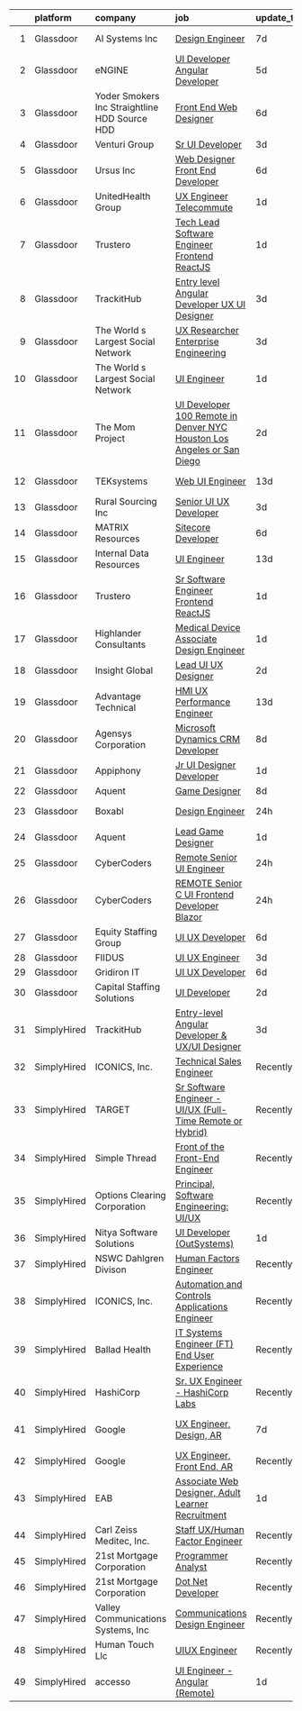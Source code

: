 

|    | platform    | company                                         | job                                                                                                                                                                                                                                                                                                                                                                                                                                                                                                                                                                                                                                                                                                                                                                                                                                                                                                                                                                                                                                                                                                                                                                                                                                                                                                                                                                                                                                                  | update_time   | location                  |
|---:|:------------|:------------------------------------------------|:-----------------------------------------------------------------------------------------------------------------------------------------------------------------------------------------------------------------------------------------------------------------------------------------------------------------------------------------------------------------------------------------------------------------------------------------------------------------------------------------------------------------------------------------------------------------------------------------------------------------------------------------------------------------------------------------------------------------------------------------------------------------------------------------------------------------------------------------------------------------------------------------------------------------------------------------------------------------------------------------------------------------------------------------------------------------------------------------------------------------------------------------------------------------------------------------------------------------------------------------------------------------------------------------------------------------------------------------------------------------------------------------------------------------------------------------------------|:--------------|:--------------------------|
|  1 | Glassdoor   | AI Systems  Inc                                 | [Design Engineer](https://www.glassdoor.com/partner/jobListing.htm?pos=101&ao=1110586&s=58&guid=00000182fd076cc78ce8aa3e98088c52&src=GD_JOB_AD&t=SR&vt=w&ea=1&cs=1_88afd23a&cb=1662102498839&jobListingId=1008094479252&cpc=C6B4EF5A80B9F897&jrtk=3-0-1gbuger7ri6ie801-1gbuger8eh7hu800-bc31a4fd63d2edb6--6NYlbfkN0DdLn5tXN_RiyJSiFodarGZFJKa8s6F6AK0THPBWp05MQOFQCzoYzZxIQuwHUM79gnhdNHwS4PrBiXh2pAkpQD7DHOiTGE0GK570ZUEufUSfmzxDYxqbRIumy_FuFTVoTTJDbBO2hBRAFf_kUCj6aWxW1hMRPM4ZEqmP8GZqi4MbgAKUCxvKKY-lyhSA68npsgtAozw7N6bWyK1xhh5MOXgGpv_61WFOEPV1HLn6YEWlWGsXhK6BawmIyeklv5dPR3rplABLWjQMVEeePLM8FmnX81Zu8lJeyOEL1RQeYqNFP6P5Axj8Mec2lBb4IZzXm4LydWAjwwOGLr8NBOSNDHOr6piLbLe_I4TPFrWcsfJ8RyljwRjaTAOzm4kkUSrkbjq4LECR9lLdDR_ANNc6xgmgrVU-F2KZraGpLXVnwxMBjvZru7F16A6VwVOHP7OVxfZyI1hiNIi_TPBoNDTA_nrMjSoda9c6KUAk0vvAf9gsy25HE0tPbrZOllkowT8DNo%3D)                                                                                                                                                                                                                                                                                                                                                                                                                                                                                                                                                                                             | 7d            | Redmond, OR               |
|  2 | Glassdoor   | eNGINE                                          | [UI Developer  Angular Developer](https://www.glassdoor.com/partner/jobListing.htm?pos=110&ao=1110586&s=58&guid=00000182fd076cc78ce8aa3e98088c52&src=GD_JOB_AD&t=SR&vt=w&ea=1&cs=1_e8318698&cb=1662102498842&jobListingId=1008098516051&cpc=42BEC95245890617&jrtk=3-0-1gbuger7ri6ie801-1gbuger8eh7hu800-9ecbfab37fc4f1d8--6NYlbfkN0CM72iPWblhTK_jhJfJxLWIuoC99VqbpyV49Itn1AUN0-11EOCsDA6xOfpz_HI8_xAJk0RUZUKFy4RntcRxr5hpO5SeVoBUaTnYw171L-F8PDhwpFyq5-3u0oG5DU1x9pS-oogSc5jA85YLBe-l3LlYdM03bBW65O7MwJEtu_14hKikipRHSywki7EedLjzRfDKPkezBdR2wFqMBO9gDTkHdOY3tlHF5LV9YYyjrIvGahW9khsih4IRCDQUhYbK07OYZn4t5CTRlSNQx3fz-VqwA7FWEFiPublt0rUrT7YmKeJK5YNUbHDUAoWOoZb8lB7MVIWekD4Cm1IpTcgd13fipbOT5FpRJ5I2PTX6SnZMzCTA4jKdxeD9aF2XcPmQEdnoNtql-mb1BcOIWhmfOt9l4_gWgowf2yqp1TU5lgFEFvHkw_2moOSCjHgl-irdZ3Xe_LNyPNWg2zr_3FXVdyP3sVS_FpnNnNAthxCtQxbcdPMpz9zMtpugKULAp6JUzkV_A14A0Ka4_QRg_yLBuqoV)                                                                                                                                                                                                                                                                                                                                                                                                                                                                                                                                                           | 5d            | Remote                    |
|  3 | Glassdoor   | Yoder Smokers Inc  Straightline HDD  Source HDD | [Front End Web Designer](https://www.glassdoor.com/partner/jobListing.htm?pos=106&ao=1110586&s=58&guid=00000182fd076cc78ce8aa3e98088c52&src=GD_JOB_AD&t=SR&vt=w&ea=1&cs=1_911343c7&cb=1662102498841&jobListingId=1008097207409&cpc=2F9DD8B511C89582&jrtk=3-0-1gbuger7ri6ie801-1gbuger8eh7hu800-1fce3864310a3f03--6NYlbfkN0BOdRJV5k-L3FNCzjCgEhEptbzWR3mFvjnAQnp9JcinXOCVt8QEYBvHqTiHBHSlg98hTrhJExUUVa6v67S1gFyb-OBe8UoPzNouRDn3C9as0WFadlKMeZgUrqrdZ8hm_e9Z-8jTT-HPwLMdKEaf6nFSEDiY93r1Hqa_nw7whddI5F-1mZvAJ0zg1eaCReXvVOoHyqgP0-QtmOGiVhLxX6toEN2mQboZgkIO6GF_MMHlJXuwJDgDhyqLwGco57TJqPOFITg8FFlv5dQoiM4qff1hKleI_chrdRvEgPJZC7Q7Ay3AN6-bZx3RhqFWWGPnMODjiirqAd-TPHBUxkXza7BN-fo-s0kedBEO3Vy2G7PsAe3btS-Rd-OCoVTOq7FJwp5hMpCxNqbvqYP5w3gwsSDjWPwMY3Q5Q3k5RJT5ipHD0T0DSdsdvZnXgCrpGOUz6qjJmZh0aJ1sM3Z-PrrQvZ-tw56WBKMQ3RmXa1euugukuViUFxEAQk_DCbRCHhezbvbTIjLTinTlPQ%3D%3D)                                                                                                                                                                                                                                                                                                                                                                                                                                                                                                                                                                        | 6d            | Hutchinson, KS            |
|  4 | Glassdoor   | Venturi Group                                   | [Sr  UI Developer](https://www.glassdoor.com/partner/jobListing.htm?pos=118&ao=1110586&s=58&guid=00000182fd076cc78ce8aa3e98088c52&src=GD_JOB_AD&t=SR&vt=w&ea=1&cs=1_bfa79cdc&cb=1662102498844&jobListingId=1008101852742&cpc=BAEB662971763A76&jrtk=3-0-1gbuger7ri6ie801-1gbuger8eh7hu800-15ca682ce9d941e8--6NYlbfkN0DiMBqcaSMT8lrn_viPgFID_2aewekq0duxyJS2DdWDl6I0UnuoC7mcAdBs-ATn3cRm6eeBs8e1a_y_FmckTbC8QRHGVRnxwok0YHeKPN-3eqoJO3450G0hvpcFoIu-sTRnuDG1CupfilPr5Eu7J1JJdE76WCJDUViqZTTIj0Labo0MHkJsM5qe0wDttdhLRxWDyZGcW7DguwFHWBIKjBLj9kc9WuOp3Xwas8zZg30ffnvKl8Pn1RbCT-y_3-NXmKIbAD-5MhzYVLEi7oXd6jf7_645BDs9cFCEnQSjeHZxvsY_XmiIu2fiC5b4krEfIYKJXTrBYB6CHLFB3AZbnqyfwrIQ3j1gRIVvQA1qj462he3-pcrF4VSMWzhcM_kLjHoEKRcvQ7wsfCN1Z_3UVFJTAOHwC2JoinTHm9ov480abjyfH1KyorGRlYV5SFNJvxTwKXHvOvE38HK_WDTDd7RrHztivOyY6p-aaueCpqFpfhoB-fR0esnOQOgsYXf1LCy4TXm_s0I64A%3D%3D)                                                                                                                                                                                                                                                                                                                                                                                                                                                                                                                                                                              | 3d            | Remote                    |
|  5 | Glassdoor   | Ursus  Inc                                      | [Web Designer   Front End Developer](https://www.glassdoor.com/partner/jobListing.htm?pos=122&ao=1110586&s=58&guid=00000182fd076cc78ce8aa3e98088c52&src=GD_JOB_AD&t=SR&vt=w&ea=1&cs=1_4e030738&cb=1662102498845&jobListingId=1008097361956&cpc=9908D8D4413DBB8A&jrtk=3-0-1gbuger7ri6ie801-1gbuger8eh7hu800-0ea09b14e2348c5f--6NYlbfkN0CT8vBT9H5mqECx2dfLV_FONLPDKpIRssxVwtj05Tmm4rA5I0VNOPdM1oYsK66ov5pqYS3gXk2ozh0lVEZwzGOqZs8rlCBef2uQoy630wv6aUBqB1D9vjbSnni5WCVaS2e0KhCWi_8-XMv97hUEg7H9r8pKMO8klnwzDsU9mPVyqE5wVDnTov1Pu_UnRYhnE0_Osqvwl8WORWgB_kOjxQQLPQWG-NWIcptfTftC_xvyt1c40uobZ403OrjOg5_p8zqz3cLzwrnHTjqWeFEhkd7FYyVcjiJCMFkVznphRmtkhKbL2ZU9aWVWUjChbdkFdlAiu4tIvv-tEhlvNaragy1ZQhsvGhOC5anf8D4yfIGDJbK-bmh5xwt1uscED6ao3EPCxdfHKv4RZ6Q3-m_MTe1dE6Nugv26rrW9yIa8ooHEPIgJzYTeC7TeJ6xGxEjr0Q_LC6p6H5q3S5tqAKobaBFAUOLFzaYkqfJBGT9_1jDxukD5LKyP89p2VvscwMtBGxzRQvSisiUV_XX2LtXNly_6nvMjUwcMIOj_4Kb58Et4SZBFI8LRosFk0EgP3HOJC4NkyRPiVFKqIQlwmvfTu_4HQQbh6kZCRpwexNG8fxs1lwz6y4tl40Y9SQ7cKYkseegE_eH06Wlj73wLUsACnT4tNpdMx_E0uiEhf6pw7PhpQkSABZRtkcGwEUE5TvFSu1WFBsPdZJJHSFp2ZiGUHjKJScsPapESieXmEkufkvk5srFchYBW_b65PEkYzE-RSRYekDkqvOUQmExzacGi9EpgNeMJsOy76YJpV4KuPTyfBzdoUvNVXN84GS-uZhmFSFBf_JEk03n1usqHmePAhDf18XHXe33OF25c5VXjh2dj5-PlNEosyvUWAfU3f3_I_jmAJA-ra1SQIbpCKwio8_8tMEuNQCaDfs9BfIn0Fi17dNPaipROwfQh07Q4ewb8gxq6NEOHBn3H-16i0-AZ3Pr4PysJgHFlW5FiXWmdkO4QJBisNujDygwb)                                                        | 6d            | Brisbane, CA              |
|  6 | Glassdoor   | UnitedHealth Group                              | [UX Engineer   Telecommute](https://www.glassdoor.com/partner/jobListing.htm?pos=105&ao=1110586&s=58&guid=00000182fd076cc78ce8aa3e98088c52&src=GD_JOB_AD&t=SR&vt=w&cs=1_8265f71e&cb=1662102498840&jobListingId=1008105601769&cpc=0C139D4CAD5A6DB2&jrtk=3-0-1gbuger7ri6ie801-1gbuger8eh7hu800-af00a0ae87b73b2e--6NYlbfkN0C8O9VKdOj_1Zh75e9_CvYhSsWVxS1Pvi5WUWhsf4w7FOycHcR50Ta-CQORLM6vDVcvPt8KrRTlJDYkUHup0r-EShzR9YKt_-pR6DNbikF_DoTuqv0ahJRwqFnSdFD6JbEOZsU-3ybmN1wOhivbt1aVYXgo2LYGUfCqatBFDNl0ApbFJhtoDirXIHkPJYTxLBRn72L9aUz90KZLWEzjm18EbEC1wX1v_x4Y7no5_XpcKV2kDOP5ylOHVDOOf_8Tw2To8E5J_AVXarG1YmxGt8G2aZ27hSsKqHXZUSZwMocR4ZGV9yYvNzBuvOZNtWeBqhZaVkPmhRqcQ7rNaoHztIN2ZcVwC82bcjULlGQGI0GnJFuopcgMJS92mDnFmErLb5J9fAvcr8rStB5gQr1AE8crQowCXrLL2G2SxI5fJ7wC_tASzh4RhbfX)                                                                                                                                                                                                                                                                                                                                                                                                                                                                                                                                                                                                                                                                      | 1d            | Boston, MA                |
|  7 | Glassdoor   | Trustero                                        | [Tech Lead Software Engineer   Frontend  ReactJS ](https://www.glassdoor.com/partner/jobListing.htm?pos=109&ao=1110586&s=58&guid=00000182fd076cc78ce8aa3e98088c52&src=GD_JOB_AD&t=SR&vt=w&cs=1_74ee25ae&cb=1662102498842&jobListingId=1008106164478&cpc=632C08DE5A4EA969&jrtk=3-0-1gbuger7ri6ie801-1gbuger8eh7hu800-41730cf30e93e37f--6NYlbfkN0DG4ntHtB_rMsnfhgmnSvK2brktLme1L4SiDeJjQ-izrVOLqRJ5-yjE7k3D6lhaa8--gs-CPtj4RYMqHRXVEZCB0dqF__VzxbPzDZj6rNyJGUJK_alTdccqLsI1ZE3yf_qZ7NLuH75TGz1-hxYg1StoPA4XDzEOVorrYU5MDuW-5zBHl3C2dg-3L_luWh159Pmz4IQ_iB17tDykCfyjKjw1PD1uJnWF7eWXfLTBtIONErVb-hRFBPC6293OB9SuoQv6_TbwL8iC39yfZybEMlg3xb4NUDZmSrlnDN6w6wVm0IUo3s0xb7cJwjwpviV0YTO73Vmt36Hq8TOJUzVbTtp-aPWaQ8n6n3RAidiuzpwZ6hQG7Ye0rc1wvF7dCDZz_OcrNvgBX31e42Ws5j3v7MGxJgAHtSts4Q3K1p3EIVxZ0q_7VP9TaluAKIL4chdl4ZnWu9ogZCSbsjsx_NvPooiWvGfAoCbMwbmKyclm_5Y_yLhiHIN2Xtp0jqeXmg8wBMGpcI1pSJXM6rc3oSU5kfYJI7OE076NURcQmNRtvmGCvC05DIiZjwMqa5txHtDH0Q65Vx5d-lzFbaceNyWLyG7TlBB0ZMQ1asdikBA1_SdFsIOjXPx8y-jt-3goE0nYPA9VtYkjVGhJH31ni8XbUU7AP0AqXV8s833rKqmkUNczi8iHFFohxCNArAwjVGRuE6Ed4E3CdM6pWzWg1Bex7rCcWxlSpABJeQkkNRvlSk_6SuI8QI-YLfuh0PjgrXSdRnDd19RAfl1Q2A7iTEcO7uewnXW9Dvx0_bIyT-tb8vy1QNIPDQRudDzRp3JN4YKmV3Lgn40tW4xK6_2gCaMH-0SI8MauL7cLewJAT-Q2UmN7XZdOGIjwkz3CS16rcDr4NarPqaBYk3ynHqkZaaNL6rAYM8IbP-OEYZj6QlgavHz2pzpMK7_UqbK5RuvC-9jBjZHjbkC89ps4KxqbYtkAiNbBeVwVupHFl2sM3mgHFeJMi5ZfJvAhCks63F9clPDr1QOqQqMUOp-wIvgsdmYH83Qj0BMwRPFR61g%3D) | 1d            | Remote                    |
|  8 | Glassdoor   | TrackitHub                                      | [Entry level Angular Developer   UX UI Designer](https://www.glassdoor.com/partner/jobListing.htm?pos=111&ao=1110586&s=58&guid=00000182fd076cc78ce8aa3e98088c52&src=GD_JOB_AD&t=SR&vt=w&ea=1&cs=1_efed35f6&cb=1662102498842&jobListingId=1008101431851&cpc=2CAED5C921A5F994&jrtk=3-0-1gbuger7ri6ie801-1gbuger8eh7hu800-e97608c6d181ff30--6NYlbfkN0DdLn5tXN_RiyJSiFodarGZFJKa8s6F6AK0THPBWp05MQOFQCzoYzZxGxYfJ9hLSNYsJbys6DBTafbFBBjszBxbMt_j1W_2i7zpgsVzQGKmwrQJU15QlzWMC0JPYrRs9hHXSY2_r0LyZgUT8f4VW1f_CjJ3HfrwkBmWSyv4JCZOznODM92b2waMp_uTTY9CimWV83Jy1mLPeEfZ-Dv-z38F1T1QY5au20NIJFDgBSIZpy9vTbs4WMP4Ix3m22nHKEGVoSTJlR3fXCUvAv9dVeIqFKrR2TYRwfqn6BqDlTKgYY19h7Y1vDA4qxMEdW52FzRS6kS1_9MmjHJmcrUe-ep_XxNt_pho83zQiXg76_r8dnMR9_zNXOhSBpPLztA1Z7wLjkJif50CdWqzI2GKeTotPwSvbZFeAoiGGiSgnaluDkzTDgjLs0wzWcCTX3lUao5LIFWueobulkCnWtc1T5fD82dow3DBCMUX2SSeQ1YY3JIatANIT5TzIZ7iaA-w-t_zkcfmhoKR9coz3WPobou6)                                                                                                                                                                                                                                                                                                                                                                                                                                                                                                                                            | 3d            | Remote                    |
|  9 | Glassdoor   | The World s Largest Social Network              | [UX Researcher  Enterprise Engineering ](https://www.glassdoor.com/partner/jobListing.htm?pos=114&ao=1110586&s=58&guid=00000182fd076cc78ce8aa3e98088c52&src=GD_JOB_AD&t=SR&vt=w&ea=1&cs=1_e6dc9b2e&cb=1662102498843&jobListingId=1008101226188&cpc=1160948BCBA38B5B&jrtk=3-0-1gbuger7ri6ie801-1gbuger8eh7hu800-f3cff5e435e58b25--6NYlbfkN0DSgjPPcnEdvoK3uuxfISLALE6pB1FR7YSHOr_tSg5_QGIhoz_2VqUepdcKLBLI_zS438nBqHt2IfuqWeHb8HIQ3y2ncfv0qQNg9-keEPJ6gZBMSS63UVwGiBrS-bKa3YfVEREUfllke2uIiDvVRreacd9NVIYJm_Scd1htMazo_IJeP4Cxf1Nb9jNzD3Z9f6EdH3QpwONy0gBCEjcBj2pLi99Ln3O5IyqYuEfqaHhmomsb3KytMNJ4qfqPLr3wrZH3A8WPxpxwntSZoh5F4Q5aua0dKnmWBtfuL82ytuMp-_KQvLpkK5OKsB5KnCxHEj103jVqTj8rf2eutP6JjMb6WjRuXYAJ5ylEtEP0DRTC1HigUvv7B3iKEE23KAoryg4Y8ncER85DSfKGIimSkVqAQwpG7TBRSB-sqUdqRT3c1GbBoJpCoHNs91EM_qveXOpT3pU7EJluA2U2QkOKt_dYiEqrPUvcIQb9tjG1wzOTVTmAgJVDEpB9bFEn6LOYM3_zrZKKqAnMqUERm7jVDkg1OJO25Uu3JNEBL6TytkEjxme5UVTjKxlM-2uT4KOBu5yM1qpnH26fe6-2M1eaOXm_)                                                                                                                                                                                                                                                                                                                                                                                                                                                                                    | 3d            | Denver, CO                |
| 10 | Glassdoor   | The World s Largest Social Network              | [UI Engineer](https://www.glassdoor.com/partner/jobListing.htm?pos=117&ao=1110586&s=58&guid=00000182fd076cc78ce8aa3e98088c52&src=GD_JOB_AD&t=SR&vt=w&ea=1&cs=1_2bd533eb&cb=1662102498844&jobListingId=1008107325709&cpc=A65DF3A704A48F9B&jrtk=3-0-1gbuger7ri6ie801-1gbuger8eh7hu800-a6a3a0eac19b3041--6NYlbfkN0DSgjPPcnEdvoK3uuxfISLALE6pB1FR7YSHOr_tSg5_QGIhoz_2VqUepdcKLBLI_zRC1ifvCFz4IDBqsP-mBoHPVudXG7I5GVQC_MEaRSG7I679yK4uT0uUmZGRxr75kO1-yPnW7BmYmnDPQ4ROFbi07Q3kQ9o8B9c00CVaVKRZN6fr2W15ulbdeqfo5OR4G7A0P3SdUNRvZD0nlmH7UontYd-p_iTSY7CJm53F0p5d-c5_SUFPt8tSkYJ-sOYFj-lo9c9zyTvcmNEb90z9Zsvx8HmJbHm4fzEOG-Z9RAQvZW82fr9AWnLdHTw9m-Lf8bqSxgs5epC-fDfF4UA7v5BDsARhJrxII7RKRKfczvspzBEId50Y4EzflngKVsRDZZVWIDClao2oRCvRkS1kgGSlEp3zgCedtMu-BixfU204msdSKhgl0txRx0UOX8kEWHAJklOfl3wbkkd9LhtQ0yyQzkrEAYq6okAL40aqGWs6SXYhSIsJxUwCJTj-j4PmPpfdaPSXRrx3WyZu1jqTue-CMuQtgvqJA798xgTFFyWfdLWcojFM-T5QkD8GpvCTQzMwA_vNeRSIv7OUL4n1PMO8)                                                                                                                                                                                                                                                                                                                                                                                                                                                                                                               | 1d            | Denver, CO                |
| 11 | Glassdoor   | The Mom Project                                 | [UI Developer  100  Remote in Denver  NYC  Houston  Los Angeles or San Diego ](https://www.glassdoor.com/partner/jobListing.htm?pos=116&ao=1110586&s=58&guid=00000182fd076cc78ce8aa3e98088c52&src=GD_JOB_AD&t=SR&vt=w&cs=1_7713b43b&cb=1662102498843&jobListingId=1008104756575&cpc=42BEC95245890617&jrtk=3-0-1gbuger7ri6ie801-1gbuger8eh7hu800-c1b954610c3340f2--6NYlbfkN0BDp_epf89aHDQhKpPegNJQ_ldQpEFZQsM9OcONMGxWx6pU56EKHF58QjVdAUvn2gXgAhQQvxpsNFUGRq6dzgOVEW4H8GxODpt8Sc1CUHv9sYvC-b40nsnY85yyqcsoL8z9pkwDJ0vRCg8TlXcxBtD7rYW2imvMilz6Y94asEruahPKgphuSiSmDJONW2My8C1DDKPhC1KPpH94llIZeNBtquagl7JU5j_s2iqha7V6YR8yoo3UeMz12wDixvB27sAhzzTGIzyflImR1Pf1zKCTS7gsJhtVkIggvI7wTpJPAw-jFypeV8HSn35r3bJdc2d96pm8UMvfyRZixeVOlfjE0ADZ4tai7KsLkMrHAokYzuCHWcJMlJowxExSOlqVw5TLPqNt6J83bAYAUhkpHayToDUNfXcPqtNzCG_hIWs0anukKj06MLkM98LDsGUHCpEZR5qlKrFswM9eMTdusfP9XlSFWx7NcBXaE0BNd3NvLTeiN1xahPrGNJbRAsph9AmoLEAag4GPYEG_IBuogV-5RhI7zy8bbbIxVwzugC_x29JeDSpz2SO8TmcIaBSJtGA%3D)                                                                                                                                                                                                                                                                                                                                                                                                                                                                     | 2d            | New York, NY              |
| 12 | Glassdoor   | TEKsystems                                      | [Web UI Engineer](https://www.glassdoor.com/partner/jobListing.htm?pos=121&ao=1110586&s=58&guid=00000182fd076cc78ce8aa3e98088c52&src=GD_JOB_AD&t=SR&vt=w&cs=1_60f5643b&cb=1662102498844&jobListingId=1008082138912&cpc=F4EED0218A761C36&jrtk=3-0-1gbuger7ri6ie801-1gbuger8eh7hu800-b23bc7394c47b2ae--6NYlbfkN0AuKz8EBO1xHDEL7V2YF9xF3dC_I9B9i-Zw2Jh8clPMK3KTieKealHQySFBD4L6FvPqrppy_6pQ4JzbYsBYRE3HfqOS1nITnQwyFWRadqAi8jW-TzQMC_u9eD9RZAeUN7pT7i7_2-K7VDYFfWK8sl0TSl_DyrNNLaX2rRT3yx41VpcfHicS4ymV_TduYnZ3uRS1o3xhBFeduptDMbJ3ZcNqeKeIKp_xQqGLjzQ5VqtGGuZSdmondNe59J-0-NQRLCa5fwJEMpFCJG1OAcb3eRK7t_3MsS3IaJhMjsysBXgKhtS6gJPjOLVJFqpePAtkq8s7kHqWTrH0Fub3mljIgoU6vRBvG_zYs4VkewbWS7Tyy8wYK1FvZ-DmCu_NtNP0vFpX-ywyf4x6N0O_eigikbbRXqp6pZqZvk1t3QT6IqJLPo4yl0yyYF4rTGpE9mJOAl5bGOoYVKhSFIf8Pyb6nzaPg8ooWzuvATdkPwaJjIACtsqQaUUJTvuraPuld2I5Fl8SJzf7V53f6AkcbP6ySn6ekOKup3-4onZeMtwLq8y3cxFernxoVOxjKWOLc7dpk7A43srrGF5lE8izQHIwPKhB7D_Rf7gJ3vRovcodcF_vAOOUVlI5tGL_Xf9nvP4Do-NB391AMUSdctCQSV-ioWo-9eYWFTqEvbneJDAccXslZY_0hTQZlvl7VQuzZ2Q4NwwdcEJauC-q-r2TlddgQIBBIjMQw4i-_q9uN534AAFH_amCOZgnUp32j8Zz9q-Us_-qRGBFri32-OGLKv4A6wJ-Q0JR6xmicXu1HCnCeQ-wsqkVY3xZeu4aQ4jqKH4wfXlyU_HmH9sfR2-7qG92JYtpYCKPQYYdlVZifFZQtawYZX1b0Pku3V3ntfYTxbO91-lzQRldl5rjS7_e8L2eKotU8fQ9EQEZ_IWsGcUVj3j3JA%3D%3D)                                                                                                                                                    | 13d           | Columbus, OH              |
| 13 | Glassdoor   | Rural Sourcing Inc                              | [Senior UI UX Developer](https://www.glassdoor.com/partner/jobListing.htm?pos=107&ao=1110586&s=58&guid=00000182fd076cc78ce8aa3e98088c52&src=GD_JOB_AD&t=SR&vt=w&ea=1&cs=1_5c864acd&cb=1662102498841&jobListingId=1008101539770&cpc=87A0A889578C8297&jrtk=3-0-1gbuger7ri6ie801-1gbuger8eh7hu800-c678f338cf426aa6--6NYlbfkN0Dn2SSSVOxWm4exZemnt1thi5p3MgZ83XNP1leMMQrxhUS_aIOGutbZab9EU3IpeuHAJ37quZzs0PIVUPnOeoghcC2yEm8_WtapxMsrfWQQwJ8yZTQmvKvWcyWq9uwPE4xwRXa0J784CerMt-Qot1RMEX6wxgIkkuZSMT3TEMl3VzdFvJFq6ugMPg3GiDKJWrsA-rfcZeRsfXMTm-UwVftN3QNn2e34GlyZb6VxiO7IK7_GntMaqrNichpqP-fC5oXgWg4dbY8guSLh3UvLka8ldvrgdBrPjZZclLPMKbbmlpA9ULmCilfPETcWPjVeKbx66xf-p3mPOpBEeDvSpEVGtyF6LqOsSyE76rzQqw0A7gDKzkRMqKaldLanjxrtcP8Su0vQ0astGtNFNuYaWJ65CRVyyC11OKd_c_OrlLPwBc58-keHvpQC-tT9FRnMAe6-ZH5CNAgAD6t3VatyMeg8jVlBNt4AM7SUNULtJoEy3rnIYHfOBI1hRoWz4gM5FLPshunpV51sng%3D%3D)                                                                                                                                                                                                                                                                                                                                                                                                                                                                                                                                                                        | 3d            | Remote                    |
| 14 | Glassdoor   | MATRIX Resources                                | [Sitecore Developer](https://www.glassdoor.com/partner/jobListing.htm?pos=125&ao=1110586&s=58&guid=00000182fd076cc78ce8aa3e98088c52&src=GD_JOB_AD&t=SR&vt=w&ea=1&cs=1_4d9a8938&cb=1662102498845&jobListingId=1008096916397&cpc=FA84DF7EA1EC2398&jrtk=3-0-1gbuger7ri6ie801-1gbuger8eh7hu800-e935917509b9cf3f--6NYlbfkN0De5ppvndiyxA0pMSLQzOe_j9Mra0KF_8EhxTxOKXtZIfhM20E97mGJ28x3XA14Fw01wnz_ikVI-UneAVNuTCgioXiCNa0tPuzJKvqKxIYqlV1lOrA7PlartZxodKnm_FcuCxM1S9PfMdcBDVI-t2iFtYJXBtEltW2cvBf5m1J1K-Z25P8TI6MptFd8L32uVctXWZZOcWwhJ11csfg4cSkUMgpygJ8aW4Pggk8VXXfCakjp0miMDA_UMVchQR_3wtWz5k9iNq763WE3Os5W-RiaifiLgGIxNHaXZhpdvkIypH5IXa429vELlYfE9Fqszl1Kd6_QbUMs6l9skI7OKwZo9X5BTdzz2tU-ysGapSUqUNAYVBkwkcGOl4-WQiqtUXQzQe22F-oNov5zwbxpFMY2dnC837akuZvoOWz5E-X7wWgKFSbUOOTTsSawov7qN4WSOBMmUlNuz_j4a-DjMFjr1TjA46jGTjvbhT9UY8u8cN-tXbwNIk8DK0EdtD3b4w1vwVPytYGG6kGMgMZU3nYIGOODKbL9oizagl38rlOJBA%3D%3D)                                                                                                                                                                                                                                                                                                                                                                                                                                                                                                                                            | 6d            | Dallas, TX                |
| 15 | Glassdoor   | Internal Data Resources                         | [UI Engineer](https://www.glassdoor.com/partner/jobListing.htm?pos=104&ao=1110586&s=58&guid=00000182fd076cc78ce8aa3e98088c52&src=GD_JOB_AD&t=SR&vt=w&ea=1&cs=1_2aced505&cb=1662102498840&jobListingId=1008081469269&cpc=F17331D9BECC482A&jrtk=3-0-1gbuger7ri6ie801-1gbuger8eh7hu800-87a42d0d3a12b624--6NYlbfkN0D-IIHpRgNhhiguU_t6VlqfhfFf3-SclHiEW6RanCpGL8wFVSAuk-AYI9mZ-8RRobe4cgHcpNow3G1iYZivR6axI5ubVu6AJmqhFV9fGDSyFPFskeKwb86NrAIDJu0_iRm9SCnCH1pWXe2cnGyBmtsXqs5__WqJkbwQM9ixTai6DEcHlGqBak-sYCj3NAq58dhQ-FvVqtGbgKihot72lI_poZ08UlXP33OeMCcImuA0NPIU9y5HPLAXNBh2xFYy0YcrmE3-KM13cj_PuDh1jVQTsVnnlk1fXUzwVjhmP2Ns-H1OsbDSaAUs1mC7OD0kA3E3D1trR41pR7xlNsKjQKNiQj4ypXgkERUYIcfOaqx2a8XJA7IQCd-gQbXL63xPmtThak5wunF9qeK1FmclkyJD6g8_JWhFHL2rcCu9k6gAdBTlMX3X9IszzKaORYxmEUZKoarNHW-V3QSyXeFCKQdSZysR6pOsqtf6hFq7pALstEWvT1Tdb93k)                                                                                                                                                                                                                                                                                                                                                                                                                                                                                                                                                                                                               | 13d           | Remote                    |
| 16 | Glassdoor   | Trustero                                        | [Sr  Software Engineer   Frontend  ReactJS ](https://www.glassdoor.com/partner/jobListing.htm?pos=108&ao=1110586&s=58&guid=00000182fd076cc78ce8aa3e98088c52&src=GD_JOB_AD&t=SR&vt=w&cs=1_b56516d7&cb=1662102498842&jobListingId=1008106164476&cpc=C5F9C09AE97B3D2F&jrtk=3-0-1gbuger7ri6ie801-1gbuger8eh7hu800-48f57146d537e08d--6NYlbfkN0DG4ntHtB_rMsnfhgmnSvK2brktLme1L4SiDeJjQ-izrVOLqRJ5-yjE7k3D6lhaa8--gs-CPtj4RZfkuRilrMNPaHQTuQmQa7Dw05xkM2znudjD-WQbL7GR0T-M79IS-iZs3ttZEQhbjg6MpVSxjOTDR3I2lF-i6IesUXnHQs6NeQqGkCsBFUuZqjv7MF0TOaB_wRO88pD2g4QQyl64iiDZBEtDRjTynGN5F9JT1cvPnomZ1lQrBwDFmP-biICmnNhtpGRkm3-0sK8789Q89447A4s18MRU20dcfZ9I9whzZWx02eTqrxygrGqa98Tmvjd0B0aB9Ak9Rp6IejHOVqbXMPuQvRoXuF43uqjePACagUU0HxSZhWec4cVD4K4am3liwFBIrot6-flagLSuTD2a0z5N8GenyMUrh6J3feoUC2w1CYbKqsX6kQOwnAhcybBA8iOKtWewp-0_RxjcTim7CQg1fyC7rD2alARA5OQ4KZB3LA_So4bNOJB6iZ_ZSX-bn0_9lO96ni8tD6kx2YidorgpFChkD1331zOn3cl9zTR4Krp6GAPAgsvZL2vZ_idSg_NHK0ridM94xh4feioCg8DMpjrX8dzd13prLnkhu1-M792x7rf9oMat-Bk9L3ouVtsHMjtAr5BwN0CRV1dnKROJ8S1eSenq-d9JCjmfnN1R7na_gDkMqCgQ5iXy1u3sXwaAQIQz1FqFxZ2f5SPgzx9nX9SdjRqFzAiAFKm1hMNLVIKzwXDIYhposZm8jhQJumcSjgqbPwkvp2nQU1Q5C1lk0EG9H1sKoaJvapExbu3Id4NGawuekyEdnmEgukPiZhKF2At5P-Y4hJzFBMFunlmVaRw3ZkZbx3d75DBz9rTu0z4cUmMPEaPdOiDcq7pNHYfGix7xyQSSOTY4FzUHl_7QVSCTJesB67nV4jtWVeQ8kNxD4iKjM-VnHdvJpXh9iiHstVpq7cyM953Fu6cLicwrInotmPM0DlFmDPgdu7OzQe9TyRfwK0jafAZ7BQnGhlbfExD1JOe5X7I7g7qw)                     | 1d            | Remote                    |
| 17 | Glassdoor   | Highlander Consultants                          | [Medical Device Associate Design Engineer](https://www.glassdoor.com/partner/jobListing.htm?pos=103&ao=1110586&s=58&guid=00000182fd076cc78ce8aa3e98088c52&src=GD_JOB_AD&t=SR&vt=w&ea=1&cs=1_7109c574&cb=1662102498840&jobListingId=1008105806788&cpc=009A9C8147DF705D&jrtk=3-0-1gbuger7ri6ie801-1gbuger8eh7hu800-5f2f0df068c292c7--6NYlbfkN0DADEC6PZiHmFZTdCpS8S1cWL8eaQIB9laRmg1uhypi9jnyuOYY4H7UUO8QfXMSSvi7RhDOznTYgp8q7adTSnDc8zwx3mftBto4He9ufXaCm5hQD0GzcTIgZDC00717-8oUDgE8mwn19qMflvsZfOCh8Zi_x_tfMW4tOb4q0IPADKpRKkDdNT1yDh9W0DMbrc3khD_IgtSkEtPzpZEdeVACow36H2ZzZ7tozQYPG6bo5e1y77cMCQuKBRFCUsasCzynbiVtd3xjaf0rvtqPH4iDCwp7tRvXdGw-RZWQWAwmrfOImzWBKE0c_MKP1OQ2TrujCChYZkEIjFYmVNYG5YCHDfG6Zs9p7gnAEuExgFx5yyqYBsuJWioc558keQmmwKpejXINB1ULxeD6WLOoWPCbGJUy8VVqst_iG2TTqRDTRLPqEnVM5ancJrOaxZbOD5ULx6oX0ET1XYf4ISN6hJgCemPaZBq6Vh2qwXgbqcYx-puiNv2M3zqeTUm6HXE7NBRNP4OaS7HOLoRNR7ctnASjOKPyC9PxVbo%3D)                                                                                                                                                                                                                                                                                                                                                                                                                                                                                                                                    | 1d            | Jacksonville, FL          |
| 18 | Glassdoor   | Insight Global                                  | [Lead UI UX Designer](https://www.glassdoor.com/partner/jobListing.htm?pos=123&ao=1110586&s=58&guid=00000182fd076cc78ce8aa3e98088c52&src=GD_JOB_AD&t=SR&vt=w&cs=1_496d0910&cb=1662102498844&jobListingId=1008103774463&cpc=451933188B21919D&jrtk=3-0-1gbuger7ri6ie801-1gbuger8eh7hu800-d1ebe11d7ba63f4c--6NYlbfkN0BKkHZu3wF05EeDimN_p6sYpKCMArvwa95YdH7UpkaBCqc7l59ErwqcdmD-JyMWZm6ZcKJoBbDKNy1P25IQH9Qcb8mWJ8ZTuceqFqVbIYP29UW251xvRgJFUV8j5iDqpDHZSWPvtF8zwVCPlF_8DbxC1bEvFLYdvBJA2lM72F-d7Jwx8-iGryL6Uc3XBM9LG-NX8TDsOymkNLnoCEu9Ize1UxBVgy-CBLmJ5-jFiTop92gxTEM86Kgvfu5CpWcVnNsgN_20pb-co3p6SQevDRd8UkPYxsDiByQz9MDMUtEmJfC7fKADzlTfC_nLv2MguPTed-H5ADupnmNt9FzevPJWDM8TP5JYM0F3brGHiFnoiRUssfSkawvxu3o_1wXkBDDlVB1ZOdkGwneCvlT4cchUtPmg6qZVQIga5MefaPBrl9XGRx4ms2A3JIdIyFBsK2NF_o-pEozQjI32a8hrMAN5CZun3qTYKAvc4pdQFgmGhQ%3D%3D)                                                                                                                                                                                                                                                                                                                                                                                                                                                                                                                                                                                                                | 2d            | Marietta, OH              |
| 19 | Glassdoor   | Advantage Technical                             | [HMI UX Performance Engineer](https://www.glassdoor.com/partner/jobListing.htm?pos=113&ao=1110586&s=58&guid=00000182fd076cc78ce8aa3e98088c52&src=GD_JOB_AD&t=SR&vt=w&ea=1&cs=1_0e99e8ee&cb=1662102498843&jobListingId=1008081358710&cpc=217C45A42544DB93&jrtk=3-0-1gbuger7ri6ie801-1gbuger8eh7hu800-f5ab22c8c0b2e662--6NYlbfkN0CQRQ3eiV4YWjrRS1ho7HVQ9JO8v6Fb3eU0yDOJbdOiEguntuRlpE4-_N6DYLNj-GryL_Da7xbLi6AY3XUPyUe-6YvQXks6qx1v0oTEtHizzvz-nIQcSOJu8qNkM2Ii_6geylwc2AsE-euxwsNUTksY6N72l-7F24lYnsoGRj01IHh6kTZ_k7G26xgqVTCOIEC424_IOLqAJvE_mcZnXLNiqOIbNkNJUWpxG7KkWHUjnmr8qW0KESchJr1Dgk0DuJeqeIVNEMA-otTTYNG5UB3uwCKgYR_a4eAm3hPJtUlBq1pJ_OrLHjvEjCBlokdJXQdmYijSKwn3zqRq1BPxI43WduqUZx6cWioNrtXUDxq8qrCSl5RTV8KWA04UZeWMZ5iuChpCa_IwiOGAo3SMVQunPTbYpgUfqK5_W_b7WlrIPJbHJtS4NkduZPDI40d1UEXpEv48lkTSZycKEtLzPDSabABi7M85zL-5pkMYuIzVOr-KRwzrvovJHX3mii11tc91dRXctkDFkqwQ7rbAhGOmyete-b-KAEHCuQ9qBkkQFrCMporI2x-2L5SgmHRvq_2xIr0YILLa7Q%3D%3D)                                                                                                                                                                                                                                                                                                                                                                                                                                                                                                   | 13d           | Auburn Hills, MI          |
| 20 | Glassdoor   | Agensys Corporation                             | [Microsoft Dynamics CRM Developer](https://www.glassdoor.com/partner/jobListing.htm?pos=120&ao=1110586&s=58&guid=00000182fd076cc78ce8aa3e98088c52&src=GD_JOB_AD&t=SR&vt=w&ea=1&cs=1_0fffd98e&cb=1662102498844&jobListingId=1008091008964&cpc=FD1C1DA32C38CFA7&jrtk=3-0-1gbuger7ri6ie801-1gbuger8eh7hu800-7990aeb97a1aaead--6NYlbfkN0B1Vi2Tg_TR5fwhNGL2d3MVdJ1FVBqV83PBGVCkGDe93icknkNDeHE4jXYp9tRHNpqSeA0HPNGFwea_hC_0XNgHOq514A1wTN3D1SJLcEbIZZkyrkmhw7NGac9Uc5berNf9Pr8Kzp40mOvCmqqzG40ENND1-5shm9xFinMSndyPDUyRt49uqDmT9ZacRvvKApUvA4LFJV5KLfYWn9ncpHqwRl-dvS_3Xe0ciUZDHG0HNqwcBJ1DVeTgpUWxi9uPDMoUj7Vf2a-rO4dNca4Q3fJbRIDMtYsqIOujZEhhlC4H-EhBy9I0QzUbE-QbT_Puq8qAoY-iatxMOGTW8wB25-nI-DaWG48Yhmn4vKtN-fvBMS7budlRVfvF4PCiOuH9QSaZzvwb2XWSRDjiumGOHiH7VYvH91DKKtNJ77ERH-1gLkcMAiy_4_jC6NqZQ_qtmktlpP_FVuabsLQhKnmAVwt1bQl9WSPFHkumkMn1oj8sUAURXK3aC-xd1wUCAOb1vTikkK1II1_UxQ%3D%3D)                                                                                                                                                                                                                                                                                                                                                                                                                                                                                                                                                              | 8d            | Remote                    |
| 21 | Glassdoor   | Appiphony                                       | [Jr  UI Designer   Developer](https://www.glassdoor.com/partner/jobListing.htm?pos=112&ao=1110586&s=58&guid=00000182fd076cc78ce8aa3e98088c52&src=GD_JOB_AD&t=SR&vt=w&ea=1&cs=1_74932bc4&cb=1662102498842&jobListingId=1008106905500&cpc=F41FEAB56D215062&jrtk=3-0-1gbuger7ri6ie801-1gbuger8eh7hu800-ace4701ba98733a2--6NYlbfkN0DBc7w0xclGgia4rxR5d721pIg1ynEBDV_Wu1axbExK5d0pbSc7c3t6wMwCdRzWOG5gAiI9DzWZozo1Hs_dX5xFBK-3mPdmWahEd8iOAY9Y4S9YneM6Xl_nYOCUXvbXwOJj2Ds0fi_QRx_9l_ZfSqHqnCt5_KkPwgPFVZdduwuKrjoxYKHndxRL_08kRAVw_Bue4d6x4C_XB5M02I5Jyh-4M2GblWqolO9LyuHRa7HFrbWjyaUCyi4WSGPriVicqaAHsbSfbPTDXq4KUbOs9IfIXaqJxQgGAX3Rr_35AojExgsz9hDk2_9D3pCybJg7hdxpKWS0HK8Xrgw0-yc03mkeS8DSP8kyIo0ZepsEcYjN1ZBSbtoOSpQsvnKnl8sJwMI_hV25ZflHlbnfSTmduRyvK5oLG0RXnmykBd2vFsAFVWm7644REcuJgE1XV9uDHjLHEhw-vJRkBygjTC8PrBpAfOoOArz8mUQbMTSh7-NG1d-_F4B3S1KSFa0pyA8B6nN7iYhuov_0WSBVGEf6QKpN)                                                                                                                                                                                                                                                                                                                                                                                                                                                                                                                                                               | 1d            | Chicago, IL               |
| 22 | Glassdoor   | Aquent                                          | [Game Designer](https://www.glassdoor.com/partner/jobListing.htm?pos=124&ao=1110586&s=58&guid=00000182fd076cc78ce8aa3e98088c52&src=GD_JOB_AD&t=SR&vt=w&cs=1_6b1831af&cb=1662102498845&jobListingId=1008091362421&cpc=654405A9B1E0A9F5&jrtk=3-0-1gbuger7ri6ie801-1gbuger8eh7hu800-3b8cfdd71f0d2f0e--6NYlbfkN0DMrcEu7yrtATojKJA7cEzGQ3FdRGWLh0CZQInL4ECGI9gD0Wolx9R2EDT7B77c2cRU1zW3HVZMZeGAOYVZBOqH_4lgXX5l9kbkb9irhCbVBq6YsU0vLTUYvSh1OUNHO93tZMxbICiVo7Af45F1C-oNj2G6v1j_C21ZJdMsp9erWbdObC1MfplehjA5jBAwMG0Fhuq5dhDr60Scy4mOxWdWEVia-WXBQupvHWinqd8xL9UvALAgsJ-fXSqlzr2O8Z3I1zoOSgmcUJbDV1x3jPieFuu7wT8F2Aaeg-GxLHWuY7orixDsHvcZ_Pweox9IDgDqjCKMO3MJxEUeUJfo5D7NB0Y-wL2mR0mliZHW9dQAjZUAGa8mCGDnVkJUByZmMws8WdD0ezTruvFIK9UGKDGIdWlOfisdzZ1Jkr2UWSMiRoo4lVGuQidV3M301LruFEDrCh1aViw20eAyUfaqF1h9)                                                                                                                                                                                                                                                                                                                                                                                                                                                                                                                                                                                                                                                  | 8d            | Remote                    |
| 23 | Glassdoor   | Boxabl                                          | [Design Engineer](https://www.glassdoor.com/partner/jobListing.htm?pos=102&ao=1110586&s=58&guid=00000182fd076cc78ce8aa3e98088c52&src=GD_JOB_AD&t=SR&vt=w&cs=1_de2dbebe&cb=1662102498839&jobListingId=1008111263067&cpc=71D4EE06E32D485A&jrtk=3-0-1gbuger7ri6ie801-1gbuger8eh7hu800-f92f66bdcc716501--6NYlbfkN0AZdaSuYPnCWRk5apRml9oqaQCY6p5qKbmOsixDGSNuWd34-dYAt4lbiu5Tu6-oNSUdoljleHAc6KIoY7tHEZOlGE7_Osuc5RzByGMY3M9hVvkTX86XHUqKYWJc277TO93LkNdl5PImRiZLX3QoB01HojER6bJCoylRYQ34g-sdX1RUmCjL0KGWQPOttVWQs8mPuhZaECPrNMwxZJ7D-4CCkswNpg5Fab8Q6v0knnmkjoo-eGIi55Nip46imyozXiGU5wJ9MlVB0GU4DZzM9Q_HSkqC_IGokCoV0GTC1sC1aVKVWBAuluLslnsYXj2Xth99lgzphwLGtqBh6xI5IKVnVveWcyUCLtHyN31B4fXmzQLJcaJZxS4X3PuqlZb9a9ShwDklR7Wfn99uZ-iEJOD7TTbcydhpKyNAlfq-riyfOup8JIFGixgZVHglFyUFcScpg9yGURX13eTkIkMmyjnEWSRtOTdkI4v3rYCcvxg4pasDiYeFzZ41BRns_C3xgUvLkgEoivKWTNVhsvuXtjzr)                                                                                                                                                                                                                                                                                                                                                                                                                                                                                                                                                                                | 24h           | Las Vegas, NV             |
| 24 | Glassdoor   | Aquent                                          | [Lead Game Designer](https://www.glassdoor.com/partner/jobListing.htm?pos=127&ao=1110586&s=58&guid=00000182fd076cc78ce8aa3e98088c52&src=GD_JOB_AD&t=SR&vt=w&cs=1_fb3ed4d5&cb=1662102498845&jobListingId=1008108310078&cpc=334ABAF5D42DC775&jrtk=3-0-1gbuger7ri6ie801-1gbuger8eh7hu800-0ddd2e219487aba8--6NYlbfkN0DMrcEu7yrtATojKJA7cEzGQ3FdRGWLh0CZQInL4ECGI9gD0Wolx9R2EDT7B77c2cRj8iidoX7eQVC0t6PEugt0eB5PzpB2fgoj1__UV7p8RAaYnSo51AE4ZzlNz3TKJDGRSzEWwS13w7v4UZFRIghbTNMFFynAV2bLsPd0y1kGH0uX8ohI_zwdXh5A-VfsCtEWKWOa92fKBXAnmymLbvALL1QeruWIu1BllG7wSqhIWR5HmxKDlMhPWFrjMUtR15Xe6wupribPMSLktKQV3yRQAF3NDzDpIEG55uEELhar9eZX4L6-v-kNiUl3Iv6Oib1baK3s9pVL3kDuZ_7xSMhhHgDJtCVgkm4qG-zm9lEttdkpbTm1GYUL6A5pF_AYaD7b3YVKvxWgKmxFbAL4hih9jqFHrE1dPlt9p-SmA9cYYcLek4MtIuTdmeyNF9wcoUhVvk9AN5aDCTq2v-mljQwlahjHkdA1jG8%3D)                                                                                                                                                                                                                                                                                                                                                                                                                                                                                                                                                                                                                               | 1d            | Remote                    |
| 25 | Glassdoor   | CyberCoders                                     | [Remote Senior UI Engineer](https://www.glassdoor.com/partner/jobListing.htm?pos=126&ao=1110586&s=58&guid=00000182fd076cc78ce8aa3e98088c52&src=GD_JOB_AD&t=SR&vt=w&ea=1&cs=1_c0e33607&cb=1662102498845&jobListingId=1008111488784&cpc=451933188B21919D&jrtk=3-0-1gbuger7ri6ie801-1gbuger8eh7hu800-ada30c2280ab25d1--6NYlbfkN0CpFJQzrgRR8WqXWK1qKKEqALWJw739KlKqr2H-MSI4eoBlI4EFrmor2FYZMP3muM0tCR70i6BWoIvob53UN2jNRRWZphhFqNGLTeULNzQMRhipPyTIj52U4aardaL0h2YXPWk5YfSHR2DZ-QUWnBKnwGq2rNVwUAgsHxmoHSxk8mIt3jbFsnVEmlGfPVUCpMUNNNOd5ps72_2YxNgmhi23UAzt3gzM0NLM938cqaW3QrApCl9OOAr-O32wZjRwzoPthmV9YCjorK-zTCZJy49oIHc6auBqpE-TH-43PqVvVka3MAGxo9hTptpJ-zQdsVzF7WCdxPfqRh7j-GBWuEd1Lsg8GxJkRhSdLgr2hNKhS6Lp9riYk3EK8YMp-S0kCLkwGYjU8JI-q9OvKYcyyP4IENmOFdi7MflXxGBpKF2nFIXkOrx53gkz3UAVNf87IvGqCHSljZ-FARGosqKf9vdBeI7rDme0iApbHQbo6QNHbBTYYHLXebVquh7IuqcA7_EsfKFtqB8ihgPQg_1aVI-56KF3WCux6N7q5Gp5kbHSax0IGPGTDJNOL9WNi42VXgQbrq81Eisz0fIjioRAtXS4fNO417LfnlVBI9i0OUc4t2mWjowjsOSPoVu0R2PMRlvG7VjBTaNNub6jMVnEmQL9wQCQ8-w7zFY-LCDD1xaNTQv2yMqLgTnDiEeOrOsTzck-qJe4Jw4KzsrlHskrt4j5XNSAM4gR4slY1iLp3I-bGROvSp3WDfFiihb4Pu8iIN4A-U54jfRZVuf0pyiTadXNBbk88SytYg3aKLMaqdg0IAU7UXkeyEzzooyvNfmPZDMwEKtOtP1dBRBTD-ptq3t_i860jUA5lH-04-uGEgaa7_ac5Yuz6uAXES-U2XhFWW96YuvTTZ6rkV7H7xVLobO7YC-onZp2tkToFQkkAVRrmDqvjgC1Saom29HkZk776LaCFwWrCTycU3PD7vtZ5Wi3JP456DV5w65k3YziDn-zFg%3D%3D)                                                                     | 24h           | Arlington, VA             |
| 26 | Glassdoor   | CyberCoders                                     | [REMOTE Senior C  UI Frontend Developer   Blazor](https://www.glassdoor.com/partner/jobListing.htm?pos=129&ao=1110586&s=58&guid=00000182fd076cc78ce8aa3e98088c52&src=GD_JOB_AD&t=SR&vt=w&ea=1&cs=1_d913ec53&cb=1662102498846&jobListingId=1008111488174&cpc=AC285F3A3ECA6BB0&jrtk=3-0-1gbuger7ri6ie801-1gbuger8eh7hu800-bb4a43d1288cf470--6NYlbfkN0CpFJQzrgRR8WqXWK1qKKEqALWJw739KlKqr2H-MSI4eoBlI4EFrmor2FYZMP3muM0tCR70i6BWoP0VewovRYNwa1v54atL17IXAPjYq3W8MW7cGypIpBeEDXUvCc0OfAk4lhKNrO3DIxD-PVpF5vkAAEhRekJXaG0E5H_y_hDWmUnOqk4_1r3SQDtY5ALa9Mv2CKkZalbjD19Yt7Ku4Ac6s_Qq37rN5QXAdLLn333xF6OCXNIC7eEGFAypMDR-ZWdbv7FCPnsPkhNLKJSUJUKy3E1alNsBbCN7LghtetJvolCzRgwNV9N1DiWt0uoxckT6pPBJErg2y9oUHXbfnWkaki2gmgK4d8SkAq7BMECeCfm6zszN0k5t5Ei0Ykpec0LmAM0tjGUxI-oPi4PR-EHykfgwGtbGzrR2d8qD6CtAEDmAridE30EWhCdf3TZngAmzPY3etC52LH0OQjQWwYk7HAfinKqYPfNFSUVipPjU39Q12c5is8Xjc8ZwYvANI-jx2hIVLkMAx1IECkLzCjU19Tb_d35kjy4lNwc27hNfRpSach9CTrjuwJCmFGKRirAdi72rSqYY7x25Ggy725P3fmVZ8r1ZlAE6U7wDcUfEyhmoYXdRA7vBLg067Rt80goVToWN87-O9Jd_pashMNiOc0VuwlvgnM6u8O5UVg5MvRHtqJEk6GbCIdB5HJCRzEMbDDKNgYQa15WvZs-IpPnQyauZbH8hU-2-D-Iiq6xpiqCVe6Qp1Eas-7mkalYW-PQe3dR7BvbbL3x3zfj1HNP51ZybFs2lDJe1EfrOsj5RCHXiTE9KvqN34R-JOoPbZLPJkLiDaLcDmSm15IoBGL5qY38l_x1bo1l5wgkCxF8_FhBH-TPTfOwzGDQYzaRnLPa5X6m1Fl6aIS9fnMleGwIDSodMqivaR0uQW0lH3J3mtdcTT1az7CRkpZquwibg9ocfP5pxp4Qj7T4G0KHMaJVHZEZk_2AQo52_s5wYa-kskQ%3D%3D)                                               | 24h           | Washington, DC            |
| 27 | Glassdoor   | Equity Staffing Group                           | [UI UX Developer](https://www.glassdoor.com/partner/jobListing.htm?pos=119&ao=1110586&s=58&guid=00000182fd076cc78ce8aa3e98088c52&src=GD_JOB_AD&t=SR&vt=w&ea=1&cs=1_7935cdb9&cb=1662102498844&jobListingId=1008097169038&cpc=AC285F3A3ECA6BB0&jrtk=3-0-1gbuger7ri6ie801-1gbuger8eh7hu800-76e08f74cfd4e269--6NYlbfkN0C1yyJIapRlEdYOhDmVropYbNu6_NST9zaz4GWjsOuGwSr2S_wuxMSgMUxyoNOegNIHLraSkqZk8QYywJ652h2S_-JyfHwwGhuFbrXBSmst29urPuXhWS6XDd4kWU6Avf_xHQHSc0jilJQ04OA02iJTP_1-cqvd3SQJrJXp9dt8rx4kkO6lD25KoE-fZyTCefHUF1SPjhQkNHAfv7qt5h4Dxw1hPExFpZMPb_MgZNXn9fM9OYGFhpaUvQc9eW0LwmGfVttfSMuzoSPFCBz_m16CY_RMxVRMvFkPhxX437utHu5gD3RTs0jlCOooPJpiTAwigWNE_UJEsw6QeYGpNW9WU2P-Mrd7npreqwncQ3VHBgo5_wqIoTdD_6tKwy5DDdj2Q-nkCL5P1htAf4ZR63SqOGiUQ2-Mw1gIwMwIX7wmzOVD4CUorDqdUFf_2-f9vfIY9XhRc4mbRtTFlS5kpsQur2Pxn2Rhog6-rdvzn-8EKILQHid-12_NGdBxux_-j94%3D)                                                                                                                                                                                                                                                                                                                                                                                                                                                                                                                                                                                             | 6d            | Remote                    |
| 28 | Glassdoor   | FIIDUS                                          | [UI UX Engineer](https://www.glassdoor.com/partner/jobListing.htm?pos=130&ao=1136043&s=58&guid=00000182fd076cc78ce8aa3e98088c52&src=GD_JOB_AD&t=SR&vt=w&ea=1&cs=1_95dcc28d&cb=1662102498846&jobListingId=1008101025502&jrtk=3-0-1gbuger7ri6ie801-1gbuger8eh7hu800-bcb60bfe6a6bc759-)                                                                                                                                                                                                                                                                                                                                                                                                                                                                                                                                                                                                                                                                                                                                                                                                                                                                                                                                                                                                                                                                                                                                                                 | 3d            | Remote                    |
| 29 | Glassdoor   | Gridiron IT                                     | [UI UX Developer](https://www.glassdoor.com/partner/jobListing.htm?pos=115&ao=1110586&s=58&guid=00000182fd076cc78ce8aa3e98088c52&src=GD_JOB_AD&t=SR&vt=w&ea=1&cs=1_6bca15a1&cb=1662102498843&jobListingId=1008096729452&cpc=3BA4CE39D5B5DEF5&jrtk=3-0-1gbuger7ri6ie801-1gbuger8eh7hu800-cf88beb92d4ea9f2--6NYlbfkN0CTHA6cd59lXtQJ-DuZtBHQsSjOn019HaVEc20FtZol1_8bPJW14iotuMuGn0biAaHJZrSwMqHe6jjmIdnxOmPQ4UIFq_7RKuJ44CVm8H-EyFK8qrTPAQ3Tz7mvu2B8zbUqbh8ppRJFtladz0gNHuX_bCBkrKSfveBak7q_sRcku2NiYvB0YXB1NNZnK9eO1qYr4111GZqplGjKng_0T5MrAvfglqTHOgWaVVwYvvIbxorBe0wVB6VmCQ52F3aZKUpD0_G6QZaboQp6boPSzHeOgeOBAfEQpoPet9XnzBlS4QEPDQrWsOmr98YycFR9vCpG2s4WzKSynl6xoTDbEVOb7xmMpfCQSi9mrvxbB8ifiFCzvRLOf-mJ7p-8Sot7pgLqmnPgSlYcRe_C5JQ4pIADD6BZWpHsBtoOGhwNRiH-KtNiohSwOoY2posaz74pOIJeNBu2OKTsSFkjObLHD4rTiK0N1Qb7KpmbBde4Oss473GGVJvSEOIJTthxADBPbYk%3D)                                                                                                                                                                                                                                                                                                                                                                                                                                                                                                                                                                                             | 6d            | McLean, VA                |
| 30 | Glassdoor   | Capital Staffing Solutions                      | [UI Developer](https://www.glassdoor.com/partner/jobListing.htm?pos=128&ao=1110586&s=58&guid=00000182fd076cc78ce8aa3e98088c52&src=GD_JOB_AD&t=SR&vt=w&ea=1&cs=1_01bd1f5d&cb=1662102498846&jobListingId=1008103356952&cpc=8795CF9063CD573D&jrtk=3-0-1gbuger7ri6ie801-1gbuger8eh7hu800-d086131aef8a5b37--6NYlbfkN0AHXq2vAVwR3IH7wgnTMdWCa3HguypIXx0DFudX-u0zu6XSU0N9gDGCMsnO9yvyAfO4iTkSXj1i3JgcSe3-0UveefIiP40TqYbXytBRKGmRx6I8pMNu536phiYY-DrAmwpxLteAApRVsMH_0piJuOJbUVYUe-0wY-90Q9kFI9gWdyNei9KoDAfWa1qd6fD18tvnIe5i7H7IrP5NWEL6sLLharrk-dG-pnHDthFtnmSlny00tSEKTKEnE1rInYp1Tr1Nu4MRo8pGX3kjf4EQA2c9IZzEkyHsIKwzoLf56kCYJry5us-MbRBb7aNMlAp3B1FSQpjhn8a6RfPi4CMo8Otc1J8dxljzk0-aNOpcoWtJfr-CvU3Qddrn9PK1710bn2t2nDAqrnWyqLMiMHBfnEpZFooHBb8ZSsa1x1w0k7bgR61C2Xzf0bM979pYtztrhcnM2WUafq_2pL8WKXB-XexQ63p3rAZ6Sf7fi6I2J35lJjOnnSs-HDlV)                                                                                                                                                                                                                                                                                                                                                                                                                                                                                                                                                                                                              | 2d            | Remote                    |
| 31 | SimplyHired | TrackitHub                                      | [Entry-level Angular Developer & UX/UI Designer](https://www.simplyhired.com/job/_kbRlpOIwCYB1himGdi-5XABBs7lmxPvxBAL1tbVRtISQOOOvXtlBw?q=ux+engineer)                                                                                                                                                                                                                                                                                                                                                                                                                                                                                                                                                                                                                                                                                                                                                                                                                                                                                                                                                                                                                                                                                                                                                                                                                                                                                               | 3d            | Remote                    |
| 32 | SimplyHired | ICONICS, Inc.                                   | [Technical Sales Engineer](https://www.simplyhired.com/job/BLGA6g71PmxK_tznA_TCmnundiwYAmilk7nypVzrPwOuQDQe9f3_jg?q=ux+engineer)                                                                                                                                                                                                                                                                                                                                                                                                                                                                                                                                                                                                                                                                                                                                                                                                                                                                                                                                                                                                                                                                                                                                                                                                                                                                                                                     | Recently      | Foxborough, MA            |
| 33 | SimplyHired | TARGET                                          | [Sr Software Engineer - UI/UX (Full-Time Remote or Hybrid)](https://www.simplyhired.com/job/IRqRQ39NQbUSOJgprsBXP3MASO7l_mvgdAdkNCG2ezBfaVHCHcv_Mw?q=ux+engineer)                                                                                                                                                                                                                                                                                                                                                                                                                                                                                                                                                                                                                                                                                                                                                                                                                                                                                                                                                                                                                                                                                                                                                                                                                                                                                    | Recently      | Brooklyn Park, MN         |
| 34 | SimplyHired | Simple Thread                                   | [Front of the Front-End Engineer](https://www.simplyhired.com/job/_R6mQNe7VzfJs7jr-jHO1b-ERdM7ICazI8awMpk_FC8RiC-mxPonnQ?q=ux+engineer)                                                                                                                                                                                                                                                                                                                                                                                                                                                                                                                                                                                                                                                                                                                                                                                                                                                                                                                                                                                                                                                                                                                                                                                                                                                                                                              | Recently      | Glen Allen, VA            |
| 35 | SimplyHired | Options Clearing Corporation                    | [Principal, Software Engineering: UI/UX](https://www.simplyhired.com/job/6WRicnwhKtM4ghmIX48eFW9WlVHt5doMp2wkEyAG3W4q6Pq7hAvRsA?q=ux+engineer)                                                                                                                                                                                                                                                                                                                                                                                                                                                                                                                                                                                                                                                                                                                                                                                                                                                                                                                                                                                                                                                                                                                                                                                                                                                                                                       | Recently      | Chicago, IL               |
| 36 | SimplyHired | Nitya Software Solutions                        | [UI Developer (OutSystems)](https://www.simplyhired.com/job/a4hspGToljY8TglFHf5h5FltuTfpSSFzHat41aAmq66aKAub9kvTcg?q=ux+engineer)                                                                                                                                                                                                                                                                                                                                                                                                                                                                                                                                                                                                                                                                                                                                                                                                                                                                                                                                                                                                                                                                                                                                                                                                                                                                                                                    | 1d            | Remote                    |
| 37 | SimplyHired | NSWC Dahlgren Divison                           | [Human Factors Engineer](https://www.simplyhired.com/job/9msFop1FvvYpPh2-wDn1PHzrSiRCDz2ZWW32Z5OawFpDCt1WyJTlwA?q=ux+engineer)                                                                                                                                                                                                                                                                                                                                                                                                                                                                                                                                                                                                                                                                                                                                                                                                                                                                                                                                                                                                                                                                                                                                                                                                                                                                                                                       | Recently      | Dahlgren, VA              |
| 38 | SimplyHired | ICONICS, Inc.                                   | [Automation and Controls Applications Engineer](https://www.simplyhired.com/job/piLE33fvjhXtmfswyRbtHb5YeVnk7UNJuIGxhnf3RWVS46B-0TxDxA?q=ux+engineer)                                                                                                                                                                                                                                                                                                                                                                                                                                                                                                                                                                                                                                                                                                                                                                                                                                                                                                                                                                                                                                                                                                                                                                                                                                                                                                | Recently      | Foxborough, MA            |
| 39 | SimplyHired | Ballad Health                                   | [IT Systems Engineer (FT) End User Experience](https://www.simplyhired.com/job/7Lv5wgSBAfeeN6Rxks94QXiTKkT4VhZRMXxUSNeJCdSC2RpCV0ocpg?q=ux+engineer)                                                                                                                                                                                                                                                                                                                                                                                                                                                                                                                                                                                                                                                                                                                                                                                                                                                                                                                                                                                                                                                                                                                                                                                                                                                                                                 | Recently      | Johnson City, TN          |
| 40 | SimplyHired | HashiCorp                                       | [Sr. UX Engineer - HashiCorp Labs](https://www.simplyhired.com/job/61CsGRBb4ZemdgFj5Iv8D2z1PrJR8JxmgpweEFC3veZI_T1iHLxW3Q?q=ux+engineer)                                                                                                                                                                                                                                                                                                                                                                                                                                                                                                                                                                                                                                                                                                                                                                                                                                                                                                                                                                                                                                                                                                                                                                                                                                                                                                             | Recently      | Raleigh, NC               |
| 41 | SimplyHired | Google                                          | [UX Engineer, Design, AR](https://www.simplyhired.com/job/PkWrAJzQz-Z0JyoGauyJs61E8TvAWlZcPFFnC2iC3txVQBz2Ma1r_w?q=ux+engineer)                                                                                                                                                                                                                                                                                                                                                                                                                                                                                                                                                                                                                                                                                                                                                                                                                                                                                                                                                                                                                                                                                                                                                                                                                                                                                                                      | 7d            | San Francisco, CA         |
| 42 | SimplyHired | Google                                          | [UX Engineer, Front End, AR](https://www.simplyhired.com/job/hGzNUM0Gl8bMaHcvv5aeuvKuZAAIp6U_ETigaf7BIfZi5qJ1udvVYA?q=ux+engineer)                                                                                                                                                                                                                                                                                                                                                                                                                                                                                                                                                                                                                                                                                                                                                                                                                                                                                                                                                                                                                                                                                                                                                                                                                                                                                                                   | Recently      | Los Angeles, CA           |
| 43 | SimplyHired | EAB                                             | [Associate Web Designer, Adult Learner Recruitment](https://www.simplyhired.com/job/W4nfJD2mfGrVV8bCJMNNXrHOsYxatVmfDWtSlEIWgdeGs8OOUuUAVA?q=ux+engineer)                                                                                                                                                                                                                                                                                                                                                                                                                                                                                                                                                                                                                                                                                                                                                                                                                                                                                                                                                                                                                                                                                                                                                                                                                                                                                            | 1d            | Richmond, VA +2 locations |
| 44 | SimplyHired | Carl Zeiss Meditec, Inc.                        | [Staff UX/Human Factor Engineer](https://www.simplyhired.com/job/c3_O22TV9OnAd_EII3gVU4SbQPTLvnfvF2IQ0lKUc3Sv_HKAUmQ-dw?q=ux+engineer)                                                                                                                                                                                                                                                                                                                                                                                                                                                                                                                                                                                                                                                                                                                                                                                                                                                                                                                                                                                                                                                                                                                                                                                                                                                                                                               | Recently      | Remote                    |
| 45 | SimplyHired | 21st Mortgage Corporation                       | [Programmer Analyst](https://www.simplyhired.com/job/QmnclOREggNhJ2TEkxJgDl1zl196StU_BViJyzzByffXbVPVzmFp_A?q=ux+engineer)                                                                                                                                                                                                                                                                                                                                                                                                                                                                                                                                                                                                                                                                                                                                                                                                                                                                                                                                                                                                                                                                                                                                                                                                                                                                                                                           | Recently      | Knoxville, TN             |
| 46 | SimplyHired | 21st Mortgage Corporation                       | [Dot Net Developer](https://www.simplyhired.com/job/EGRQAiY53TICJxtUHsDSlq-KP4RKqfRCNocZFTvPJXMjLVDjyUcOEQ?q=ux+engineer)                                                                                                                                                                                                                                                                                                                                                                                                                                                                                                                                                                                                                                                                                                                                                                                                                                                                                                                                                                                                                                                                                                                                                                                                                                                                                                                            | Recently      | Knoxville, TN             |
| 47 | SimplyHired | Valley Communications Systems, Inc              | [Communications Design Engineer](https://www.simplyhired.com/job/AUo7E07w2klkxUe_MpJEXKAe3q6D53g2ij9loL_ldPaRLYQDHOrlRg?q=ux+engineer)                                                                                                                                                                                                                                                                                                                                                                                                                                                                                                                                                                                                                                                                                                                                                                                                                                                                                                                                                                                                                                                                                                                                                                                                                                                                                                               | Recently      | Chicopee, MA              |
| 48 | SimplyHired | Human Touch Llc                                 | [UIUX Engineer](https://www.simplyhired.com/job/mLV3-vHBSWDu1VpB6i87RJZBJfxBzQHsFHiXEEj2qAuOeFi_t2UXXA?q=ux+engineer)                                                                                                                                                                                                                                                                                                                                                                                                                                                                                                                                                                                                                                                                                                                                                                                                                                                                                                                                                                                                                                                                                                                                                                                                                                                                                                                                | Recently      | Charleston, SC            |
| 49 | SimplyHired | accesso                                         | [UI Engineer - Angular (Remote)](https://www.simplyhired.com/job/lgyiMsfxykkpLbV9hBp5k42fResR9jyW7PH1QZa7ELVq87mpe6U6iA?q=ux+engineer)                                                                                                                                                                                                                                                                                                                                                                                                                                                                                                                                                                                                                                                                                                                                                                                                                                                                                                                                                                                                                                                                                                                                                                                                                                                                                                               | 1d            | Orlando, FL               |
